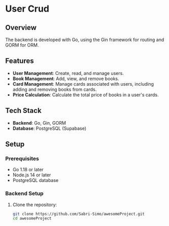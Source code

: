 # User Crud 

## Overview
 
The backend is developed with Go, using the Gin framework for routing and GORM for ORM.

## Features

- **User Management**: Create, read, and manage users.
- **Book Management**: Add, view, and remove books.
- **Card Management**: Manage cards associated with users, including adding and removing books from cards.
- **Price Calculation**: Calculate the total price of books in a user's cards.

## Tech Stack

- **Backend**: Go, Gin, GORM
- **Database**: PostgreSQL (Supabase)

## Setup

### Prerequisites

- Go 1.18 or later
- Node.js 14 or later
- PostgreSQL database

### Backend Setup

1. Clone the repository:
   ```sh
   git clone https://github.com/Sabri-Simo/awesomeProject.git
   cd awesomeProject

